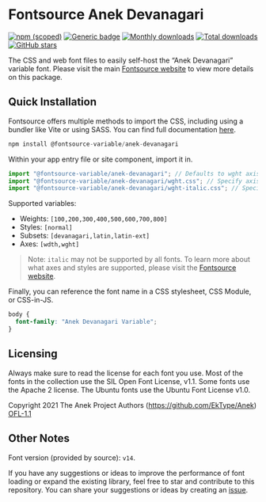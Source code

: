 # Fontsource Anek Devanagari

[![npm (scoped)](https://img.shields.io/npm/v/@fontsource-variable/anek-devanagari?color=brightgreen)](https://www.npmjs.com/package/@fontsource-variable/anek-devanagari) [![Generic badge](https://img.shields.io/badge/fontsource-passing-brightgreen)](https://github.com/fontsource/fontsource) [![Monthly downloads](https://badgen.net/npm/dm/@fontsource-variable/anek-devanagari)](https://github.com/fontsource/fontsource) [![Total downloads](https://badgen.net/npm/dt/@fontsource-variable/anek-devanagari)](https://github.com/fontsource/fontsource) [![GitHub stars](https://img.shields.io/github/stars/fontsource/fontsource.svg?style=social&label=Star)](https://github.com/fontsource/fontsource/stargazers)

The CSS and web font files to easily self-host the “Anek Devanagari” variable font. Please visit the main [Fontsource website](https://fontsource.org/fonts/anek-devanagari) to view more details on this package.

## Quick Installation

Fontsource offers multiple methods to import the CSS, including using a bundler like Vite or using SASS. You can find full documentation [here](https://fontsource.org/docs/getting-started/introduction).

```javascript
npm install @fontsource-variable/anek-devanagari
```

Within your app entry file or site component, import it in.

```javascript
import "@fontsource-variable/anek-devanagari"; // Defaults to wght axis
import "@fontsource-variable/anek-devanagari/wght.css"; // Specify axis
import "@fontsource-variable/anek-devanagari/wght-italic.css"; // Specify axis and style
```

Supported variables:
- Weights: `[100,200,300,400,500,600,700,800]`
- Styles: `[normal]`
- Subsets: `[devanagari,latin,latin-ext]`
- Axes: `[wdth,wght]`

> Note: `italic` may not be supported by all fonts. To learn more about what axes and styles are supported, please visit the [Fontsource website](https://fontsource.org/fonts/anek-devanagari).

Finally, you can reference the font name in a CSS stylesheet, CSS Module, or CSS-in-JS.

```css
body {
  font-family: "Anek Devanagari Variable";
}
```

## Licensing
Always make sure to read the license for each font you use. Most of the fonts in the collection use the SIL Open Font License, v1.1. Some fonts use the Apache 2 license. The Ubuntu fonts use the Ubuntu Font License v1.0.

Copyright 2021 The Anek Project Authors (https://github.com/EkType/Anek)
[OFL-1.1](https://openfontlicense.org)

## Other Notes
Font version (provided by source): `v14`.

If you have any suggestions or ideas to improve the performance of font loading or expand the existing library, feel free to star and contribute to this repository. You can share your suggestions or ideas by creating an [issue](https://github.com/fontsource/fontsource/issues).